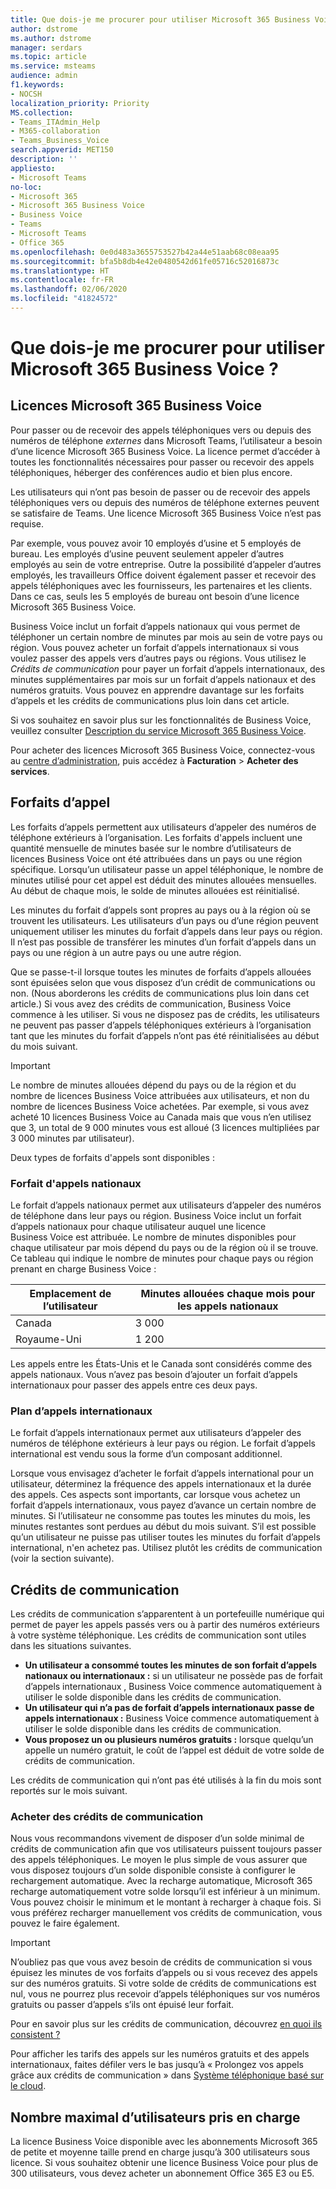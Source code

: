```yaml
---
title: Que dois-je me procurer pour utiliser Microsoft 365 Business Voice ?
author: dstrome
ms.author: dstrome
manager: serdars
ms.topic: article
ms.service: msteams
audience: admin
f1.keywords:
- NOCSH
localization_priority: Priority
MS.collection:
- Teams_ITAdmin_Help
- M365-collaboration
- Teams_Business_Voice
search.appverid: MET150
description: ''
appliesto:
- Microsoft Teams
no-loc:
- Microsoft 365
- Microsoft 365 Business Voice
- Business Voice
- Teams
- Microsoft Teams
- Office 365
ms.openlocfilehash: 0e0d483a3655753527b42a44e51aab68c08eaa95
ms.sourcegitcommit: bfa5b8db4e42e0480542d61fe05716c52016873c
ms.translationtype: HT
ms.contentlocale: fr-FR
ms.lasthandoff: 02/06/2020
ms.locfileid: "41824572"
---
```

# <a name="what-do-i-need-to-buy-to-use-microsoft-365-business-voice"></a>Que dois-je me procurer pour utiliser Microsoft 365 Business Voice ?

## <a name="microsoft-365-business-voice-licenses"></a>Licences Microsoft 365 Business Voice

Pour passer ou de recevoir des appels téléphoniques vers ou depuis des numéros de téléphone *externes* dans Microsoft Teams, l’utilisateur a besoin d’une licence Microsoft 365 Business Voice. La licence permet d’accéder à toutes les fonctionnalités nécessaires pour passer ou recevoir des appels téléphoniques, héberger des conférences audio et bien plus encore.

Les utilisateurs qui n’ont pas besoin de passer ou de recevoir des appels téléphoniques vers ou depuis des numéros de téléphone externes peuvent se satisfaire de Teams. Une licence Microsoft 365 Business Voice n’est pas requise.

Par exemple, vous pouvez avoir 10 employés d’usine et 5 employés de bureau. Les employés d’usine peuvent seulement appeler d’autres employés au sein de votre entreprise. Outre la possibilité d’appeler d’autres employés, les travailleurs Office doivent également passer et recevoir des appels téléphoniques avec les fournisseurs, les partenaires et les clients. Dans ce cas, seuls les 5 employés de bureau ont besoin d’une licence Microsoft 365 Business Voice.

Business Voice inclut un forfait d’appels nationaux qui vous permet de téléphoner un certain nombre de minutes par mois au sein de votre pays ou région. Vous pouvez acheter un forfait d’appels internationaux si vous voulez passer des appels vers d’autres pays ou régions. Vous utilisez le *Crédits de communication* pour payer un forfait d’appels internationaux, des minutes supplémentaires par mois sur un forfait d’appels nationaux et des numéros gratuits. Vous pouvez en apprendre davantage sur les forfaits d’appels et les crédits de communications plus loin dans cet article.

Si vos souhaitez en savoir plus sur les fonctionnalités de Business Voice, veuillez consulter [Description du service Microsoft 365 Business Voice](https://docs.microsoft.com/office365/servicedescriptions/microsoft-365-business-voice-service-description).

Pour acheter des licences Microsoft 365 Business Voice, connectez-vous au [centre d’administration](https://admin.microsoft.com/Adminportal/Home#/homepage), puis accédez à **Facturation** > **Acheter des services**.

## <a name="calling-plans"></a>Forfaits d’appel

Les forfaits d’appels permettent aux utilisateurs d’appeler des numéros de téléphone extérieurs à l’organisation. Les forfaits d'appels incluent une quantité mensuelle de minutes basée sur le nombre d’utilisateurs de licences Business Voice ont été attribuées dans un pays ou une région spécifique. Lorsqu’un utilisateur passe un appel téléphonique, le nombre de minutes utilisé pour cet appel est déduit des minutes allouées mensuelles. Au début de chaque mois, le solde de minutes allouées est réinitialisé.

Les minutes du forfait d’appels sont propres au pays ou à la région où se trouvent les utilisateurs. Les utilisateurs d’un pays ou d’une région peuvent uniquement utiliser les minutes du forfait d’appels dans leur pays ou région. Il n’est pas possible de transférer les minutes d’un forfait d’appels dans un pays ou une région à un autre pays ou une autre région.

Que se passe-t-il lorsque toutes les minutes de forfaits d’appels allouées sont épuisées selon que vous disposez d’un crédit de communications ou non. (Nous aborderons les crédits de communications plus loin dans cet article.) Si vous avez des crédits de communication, Business Voice commence à les utiliser. Si vous ne disposez pas de crédits, les utilisateurs ne peuvent pas passer d’appels téléphoniques extérieurs à l’organisation tant que les minutes du forfait d’appels n’ont pas été réinitialisées au début du mois suivant.

> [!IMPORTANT]
> Le nombre de minutes allouées dépend du pays ou de la région et du nombre de licences Business Voice attribuées aux utilisateurs, et non du nombre de licences Business Voice achetées. Par exemple, si vous avez acheté 10 licences Business Voice au Canada mais que vous n’en utilisez que 3, un total de 9 000 minutes vous est alloué (3 licences multipliées par 3 000 minutes par utilisateur).

Deux types de forfaits d'appels sont disponibles :

### <a name="domestic-calling-plan"></a>Forfait d'appels nationaux

Le forfait d’appels nationaux permet aux utilisateurs d’appeler des numéros de téléphone dans leur pays ou région. Business Voice inclut un forfait d’appels nationaux pour chaque utilisateur auquel une licence Business Voice est attribuée. Le nombre de minutes disponibles pour chaque utilisateur par mois dépend du pays ou de la région où il se trouve. Ce tableau qui indique le nombre de minutes pour chaque pays ou région prenant en charge Business Voice :

|Emplacement de l’utilisateur          |Minutes allouées chaque mois pour les appels nationaux |
|-----------------------------------|-------------------------------------|
|Canada                             | 3 000                                |
|Royaume-Uni                     | 1 200                                |

Les appels entre les États-Unis et le Canada sont considérés comme des appels nationaux. Vous n’avez pas besoin d’ajouter un forfait d’appels internationaux pour passer des appels entre ces deux pays.

### <a name="international-calling-plan"></a>Plan d’appels internationaux

Le forfait d’appels internationaux permet aux utilisateurs d’appeler des numéros de téléphone extérieurs à leur pays ou région. Le forfait d’appels international est vendu sous la forme d’un composant additionnel.

Lorsque vous envisagez d’acheter le forfait d’appels international pour un utilisateur, déterminez la fréquence des appels internationaux et la durée des appels. Ces aspects sont importants, car lorsque vous achetez un forfait d’appels internationaux, vous payez d’avance un certain nombre de minutes. Si l’utilisateur ne consomme pas toutes les minutes du mois, les minutes restantes sont perdues au début du mois suivant. S’il est possible qu’un utilisateur ne puisse pas utiliser toutes les minutes du forfait d’appels international, n'en achetez pas. Utilisez plutôt les crédits de communication (voir la section suivante).

## <a name="communications-credits"></a>Crédits de communication

Les crédits de communication s’apparentent à un portefeuille numérique qui permet de payer les appels passés vers ou à partir des numéros extérieurs à votre système téléphonique. Les crédits de communication sont utiles dans les situations suivantes.

- **Un utilisateur a consommé toutes les minutes de son forfait d’appels nationaux ou internationaux :** si un utilisateur ne possède pas de forfait d’appels internationaux , Business Voice commence automatiquement à utiliser le solde disponible dans les crédits de communication.
- **Un utilisateur qui n’a pas de forfait d’appels internationaux passe de appels internationaux :** Business Voice commence automatiquement à utiliser le solde disponible dans les crédits de communication.
- **Vous proposez un ou plusieurs numéros gratuits :** lorsque quelqu’un appelle un numéro gratuit, le coût de l’appel est déduit de votre solde de crédits de communication.

Les crédits de communication qui n’ont pas été utilisés à la fin du mois sont reportés sur le mois suivant.

### <a name="buy-communication-credits"></a>Acheter des crédits de communication

Nous vous recommandons vivement de disposer d’un solde minimal de crédits de communication afin que vos utilisateurs puissent toujours passer des appels téléphoniques. Le moyen le plus simple de vous assurer que vous disposez toujours d’un solde disponible consiste à configurer le rechargement automatique. Avec la recharge automatique, Microsoft 365 recharge automatiquement votre solde lorsqu’il est inférieur à un minimum. Vous pouvez choisir le minimum et le montant à recharger à chaque fois. Si vous préférez recharger manuellement vos crédits de communication, vous pouvez le faire également.

> [!IMPORTANT]
> N’oubliez pas que vous avez besoin de crédits de communication si vous épuisez les minutes de vos forfaits d’appels ou si vous recevez des appels sur des numéros gratuits. Si votre solde de crédits de communications est nul, vous ne pourrez plus recevoir d’appels téléphoniques sur vos numéros gratuits ou passer d’appels s’ils ont épuisé leur forfait.

Pour en savoir plus sur les crédits de communication, découvrez [en quoi ils consistent ?](../what-are-communications-credits.md)

Pour afficher les tarifs des appels sur les numéros gratuits et des appels internationaux, faites défiler vers le bas jusqu’à « Prolongez vos appels grâce aux crédits de communication » dans [Système téléphonique basé sur le cloud](https://products.office.com/microsoft-teams/voice-calling#ow-download-rates).

## <a name="maximum-number-of-supported-users"></a>Nombre maximal d’utilisateurs pris en charge

La licence Business Voice disponible avec les abonnements Microsoft 365 de petite et moyenne taille prend en charge jusqu’à 300 utilisateurs sous licence. Si vous souhaitez obtenir une licence Business Voice pour plus de 300 utilisateurs, vous devez acheter un abonnement Office 365 E3 ou E5.

